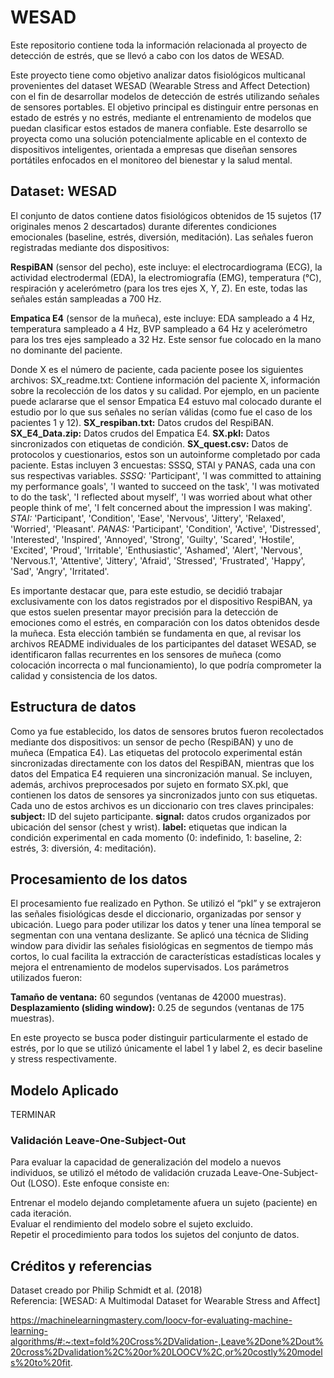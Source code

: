 # WESAD
Este repositorio contiene toda la información relacionada al proyecto de detección de estrés, que se llevó a cabo con los datos de WESAD.

Este proyecto tiene como objetivo analizar datos fisiológicos multicanal provenientes del dataset WESAD (Wearable Stress and Affect Detection) con el fin de desarrollar modelos de detección de estrés utilizando señales de sensores portables. 
El objetivo principal es distinguir entre personas en estado de estrés y no estrés, mediante el entrenamiento de modelos que puedan clasificar estos estados de manera confiable. Este desarrollo se proyecta como una solución potencialmente aplicable en el contexto de dispositivos inteligentes, orientada a empresas que diseñan sensores portátiles enfocados en el monitoreo del bienestar y la salud mental.

## Dataset: WESAD
El conjunto de datos contiene datos fisiológicos obtenidos de 15 sujetos (17 originales menos 2 descartados) durante diferentes condiciones emocionales (baseline, estrés, diversión, meditación). Las señales fueron registradas mediante dos dispositivos:

**RespiBAN** (sensor del pecho), este incluye: el electrocardiograma (ECG), la actividad electrodermal (EDA), la electromiografía (EMG), temperatura (°C), respiración y acelerómetro (para los tres ejes X, Y, Z). En este, todas las señales están sampleadas a 700 Hz.

**Empatica E4** (sensor de la muñeca), este incluye: EDA sampleado a 4 Hz, temperatura sampleado a 4 Hz, BVP  sampleado a 64 Hz y acelerómetro para los tres ejes sampleado a 32 Hz. Este sensor fue colocado en la mano no dominante del paciente. 

Donde X es el número de paciente, cada paciente posee los siguientes archivos:
SX_readme.txt: Contiene información del paciente X, información sobre la recolección de los datos y su calidad. Por ejemplo, en un paciente puede aclararse que el sensor Empatica E4 estuvo mal colocado durante el estudio por lo que sus señales no serían válidas (como fue el caso de los pacientes 1 y 12). 
**SX_respiban.txt:** Datos crudos del RespiBAN.
**SX_E4_Data.zip:** Datos crudos del Empatica E4.
**SX.pkl:** Datos sincronizados con etiquetas de condición.
**SX_quest.csv:** Datos de protocolos y cuestionarios, estos son un autoinforme completado por cada paciente. Estas incluyen 3 encuestas: SSSQ, STAI y PANAS, cada una con sus respectivas variables. 
*SSSQ:* 'Participant', 'I was committed to attaining my performance goals',  'I wanted to succeed on the task', 'I was motivated to do the task', 'I reflected about myself', 'I was worried about what other people think of me', 'I felt concerned about the impression I was making'.
*STAI:* 'Participant', 'Condition', 'Ease', 'Nervous', 'Jittery', 'Relaxed', 'Worried', 'Pleasant'.
*PANAS:* 'Participant', 'Condition', 'Active', 'Distressed', 'Interested',  'Inspired', 'Annoyed', 'Strong', 'Guilty', 'Scared', 'Hostile', 'Excited', 'Proud', 'Irritable', 'Enthusiastic', 'Ashamed', 'Alert',  'Nervous', 'Nervous.1', 'Attentive', 'Jittery', 'Afraid', 'Stressed', 'Frustrated', 'Happy', 'Sad', 'Angry', 'Irritated'. 

Es importante destacar que, para este estudio, se decidió trabajar exclusivamente con los datos registrados por el dispositivo RespiBAN, ya que estos suelen presentar mayor precisión para la detección de emociones como el estrés, en comparación con los datos obtenidos desde la muñeca. 
Esta elección también se fundamenta en que, al revisar los archivos README individuales de los participantes del dataset WESAD, se identificaron fallas recurrentes en los sensores de muñeca (como colocación incorrecta o mal funcionamiento), lo que podría comprometer la calidad y consistencia de los datos.

## Estructura de datos
Como ya fue establecido, los datos de sensores brutos fueron recolectados mediante dos dispositivos: un sensor de pecho (RespiBAN) y uno de muñeca (Empatica E4). Las etiquetas del protocolo experimental están sincronizadas directamente con los datos del RespiBAN, mientras que los datos del Empatica E4 requieren una sincronización manual. 
Se incluyen, además, archivos preprocesados por sujeto en formato SX.pkl, que contienen los datos de sensores ya sincronizados junto con sus etiquetas. Cada uno de estos archivos es un diccionario con tres claves principales:
**subject:** ID del sujeto participante.
**signal:** datos crudos organizados por ubicación del sensor (chest y wrist).
**label:** etiquetas que indican la condición experimental en cada momento (0: indefinido, 1: baseline, 2: estrés, 3: diversión, 4: meditación).

## Procesamiento de los datos
El procesamiento fue realizado en Python. Se utilizó el “pkl” y se extrajeron las señales fisiológicas desde el diccionario, organizadas por sensor y ubicación. Luego para poder utilizar los datos y tener una línea temporal se segmentan con una ventana deslizante. Se aplicó una técnica de Sliding window para dividir las señales fisiológicas en segmentos de tiempo más cortos, lo cual facilita la extracción de características estadísticas locales y mejora el entrenamiento de modelos supervisados. Los parámetros utilizados fueron: 

**Tamaño de ventana:** 60 segundos (ventanas de 42000 muestras).
**Desplazamiento (sliding window):** 0.25 de segundos (ventanas de 175 muestras). 

En este proyecto se busca poder distinguir particularmente el estado de estrés, por lo que se  utilizó únicamente el label 1 y  label 2, es decir baseline y stress respectivamente. 

## Modelo Aplicado
TERMINAR

### Validación Leave-One-Subject-Out
Para evaluar la capacidad de generalización del modelo a nuevos individuos, se utilizó el método de validación cruzada Leave-One-Subject-Out (LOSO). Este enfoque consiste en:

Entrenar el modelo dejando completamente afuera un sujeto (paciente) en cada iteración.  
Evaluar el rendimiento del modelo sobre el sujeto excluido.  
Repetir el procedimiento para todos los sujetos del conjunto de datos.  

## Créditos y referencias
Dataset creado por Philip Schmidt et al. (2018)  
Referencia: [WESAD: A Multimodal Dataset for Wearable Stress and Affect]

https://machinelearningmastery.com/loocv-for-evaluating-machine-learning-algorithms/#:~:text=fold%20Cross%2DValidation-,Leave%2Done%2Dout%20cross%2Dvalidation%2C%20or%20LOOCV%2C,or%20costly%20models%20to%20fit. 

